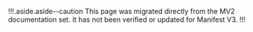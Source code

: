 !!!.aside.aside--caution
This page was migrated directly from the MV2 documentation set. It has not been
verified or updated for Manifest V3.
!!!

